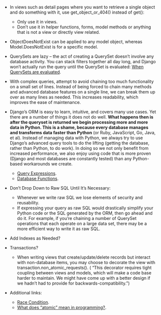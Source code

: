 - In views such as detail pages where you want to retrieve a single object and do something with it, use get_object_or_404() instead of get():
  - Only use it in views.
  - Don’t use it in helper functions, forms, model methods or anything that is not a view or directly view related.
  
- ObjectDoesNotExist can be applied to any model object, whereas Model.DoesNotExist is for a specific model.

- QuerySets are lazy – the act of creating a QuerySet doesn’t involve any database activity. You can stack filters together all day long, and Django won’t actually run the query until the QuerySet is evaluated: [When QuerySets are evaluated](https://docs.djangoproject.com/en/2.1/ref/models/querysets/#when-querysets-are-evaluated).

- With complex queries, attempt to avoid chaining too much functionality on a small set of lines. Instead of being forced to chain many methods and advanced database features on a single line, we can break them up over as many lines as needed. This increases readability, which improves the ease of maintenance.

- Django’s ORM is easy to learn, intuitive, and covers many use cases. Yet there are a number of things it does not do well. **What happens then is after the queryset is returned we begin processing more and more data in Python. This is a shame, because every database manages and transforms data faster than Python** (or Ruby, JavaScript, Go, Java, et al).
Instead of managing data with Python, we always try to use Django’s advanced query tools to do the lifting (getting the database, rather than Python, to do work). In doing so we not only benefit from increased performance, we also enjoy using code that is more proven (Django and most databases are constantly tested) than any Python-based workarounds we create.
  - [Query Expressions](https://docs.djangoproject.com/en/1.11/ref/models/expressions/).
  - [Database Functions](https://docs.djangoproject.com/en/1.11/ref/models/database-functions/).

- Don’t Drop Down to Raw SQL Until It’s Necessary:
  - Whenever we write raw SQL we lose elements of security and reusability.
  - If expressing your query as raw SQL would drastically simplify your Python code or the SQL generated by the ORM, then go ahead and do it. For example, if you’re chaining a number of QuerySet operations that each operate on a large data set, there may be a more efficient way to write it as raw SQL.

- Add Indexes as Needed?

- Transactions?
  - When writing views that create/update/delete records but interact with non-database items, you may choose to decorate the view with transaction.non_atomic_requests(). ( “This decorator requires tight coupling between views and models, which will make a code base harder to maintain. We might have come up with a better design if we hadn’t had to provide for backwards-compatibility.”)
  

- Additional links:
  - [Race Condition](https://stackoverflow.com/questions/34510/what-is-a-race-condition).
  - [What does “atomic” mean in programming?](https://stackoverflow.com/questions/15054086/what-does-atomic-mean-in-programming).
